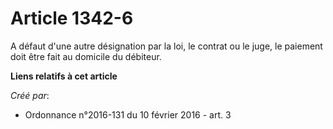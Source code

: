 # Article 1342-6

A défaut d'une autre désignation par la loi, le contrat ou le juge, le paiement doit être fait au domicile du débiteur.

**Liens relatifs à cet article**

_Créé par_:

  - Ordonnance n°2016-131 du 10 février 2016 - art. 3
